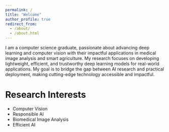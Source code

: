 ```yaml
---
permalink: /
title: "Welcome"
author_profile: true
redirect_from: 
  - /about/
  - /about.html
---
```


I am a computer science graduate, passionate about advancing deep learning and computer vision with their impactful applications in medical image analysis and smart agriculture. My research focuses on developing lightweight, efficient, and trustworthy deep learning models for real-world applications. My goal is to bridge the gap between AI research and practical deployment, making cutting-edge technology accessible and impactful.

Research Interests
===
- Computer Vision
- Responsible AI
- Biomedical Image Analysis
- Efficient AI


